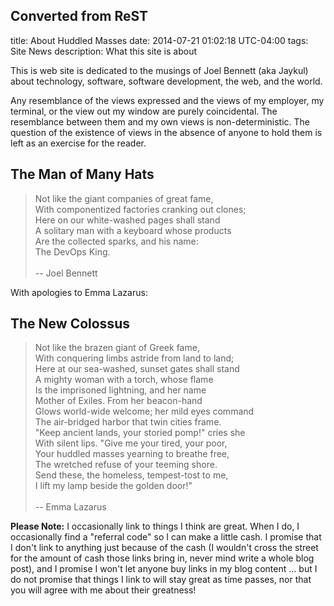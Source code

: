 ## Converted from ReST
title: About Huddled Masses
date: 2014-07-21 01:02:18 UTC-04:00
tags: Site News
description: What this site is about

This is web site is dedicated to the musings of Joel Bennett (aka Jaykul) 
about technology, software, software development, the web, and the world.

Any resemblance of the views expressed and the views of my employer, my terminal, or the view out my window 
are purely coincidental. The resemblance between them and my own views is non-deterministic. 
The question of the existence of views in the absence of anyone to hold them is left as an exercise for the reader.

The Man of Many Hats  
--------------------  

> Not like the giant companies of great fame,<br />
> With componentized factories cranking out clones;<br />
> Here on our white-washed pages shall stand<br />
> A solitary man with a keyboard whose products<br />
> Are the collected sparks, and his name:<br />
> The DevOps King.<br />
><br />
> -- Joel Bennett<br />

With apologies to Emma Lazarus:

The New Colossus
----------------

> Not like the brazen giant of Greek fame,<br />
> With conquering limbs astride from land to land;<br />
> Here at our sea-washed, sunset gates shall stand<br />
> A mighty woman with a torch, whose flame<br />
> Is the imprisoned lightning, and her name<br />
> Mother of Exiles. From her beacon-hand<br />
> Glows world-wide welcome; her mild eyes command<br />
> The air-bridged harbor that twin cities frame.<br />
> "Keep ancient lands, your storied pomp!" cries she<br />
> With silent lips. "Give me your tired, your poor,<br />
> Your huddled masses yearning to breathe free,<br />
> The wretched refuse of your teeming shore.<br />
> Send these, the homeless, tempest-tost to me,<br />
> I lift my lamp beside the golden door!"<br />
><br />
> -- Emma Lazarus<br />

**Please Note:** I occasionally link to things I think are great.
When I do, I occasionally find a "referral code" so I can make a little cash.
I promise that I don't link to anything just because of the cash 
(I wouldn't cross the street for the amount of cash those links bring in, never mind write a whole blog post), 
and I promise I won't let anyone buy links in my blog content ... 
but I do not promise that things I link to will stay great as time passes, 
nor that you will agree with me about their greatness!

